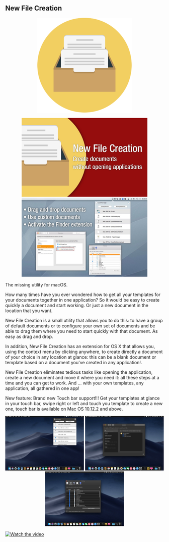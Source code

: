 ## New File Creation

<p align="center">
<img src="Icon.png" width="300"/>
</p>

<p align="center">
  <img src="https://raw.githubusercontent.com/sergiomtzlosa/new-file-creation/master/images/promo1.jpg?raw=true" width="400" />
  <img src="https://raw.githubusercontent.com/sergiomtzlosa/new-file-creation/master/images/promo2.jpg?raw=true" width="400" />
</p>

The missing utility for macOS.

How many times have you ever wondered how to get all your templates for your documents together in one application? So it would be easy to create quickly a document and start working. Or just a new document in the location that you want.

New File Creation is a small utility that allows you to do this: to have a group of default documents or to configure your own set of documents and be able to drag them where you need to start quickly with that document. As easy as drag and drop.

In addition, New File Creation has an extension for OS X that allows you, using the context menu by clicking anywhere, to create directly a document of your choice in any location at glance: this can be a blank document or template based on a document you've created in any application!.

New File Creation eliminates tedious tasks like opening the application, create a new document and move it where you need it: all these steps at a time and you can get to work. And ... with your own templates, any application, all gathered in one app!

New feature: Brand new Touch bar support!!! Get your templates at glance in your touch bar, swipe right or left and touch you template to create a new one, touch bar is available on Mac OS 10.12.2 and above. 

<p align="center">
  <img src="https://raw.githubusercontent.com/sergiomtzlosa/new-file-creation/master/images/new-file-creation_01.jpg?raw=true" width="250" />
  <img src="https://raw.githubusercontent.com/sergiomtzlosa/new-file-creation/master/images/new-file-creation_02.jpg?raw=true" width="250" />
  <img src="https://raw.githubusercontent.com/sergiomtzlosa/new-file-creation/master/images/new-file-creation_03.jpg?raw=true" width="250" />
</p>


[![Watch the video](https://img.youtube.com/vi/9vCiACckYyw/maxresdefault.jpg)](https://youtu.be/9vCiACckYyw)
